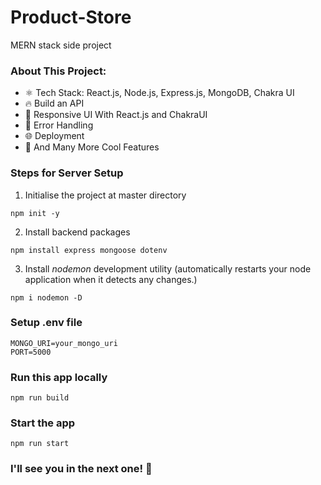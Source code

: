 # Product-Store
MERN stack side project


### About This Project:

-   ⚛️ Tech Stack: React.js, Node.js, Express.js, MongoDB, Chakra UI
-   🔥 Build an API
-   📱 Responsive UI With React.js and ChakraUI
-   🐞 Error Handling
-   🌐 Deployment
-   🚀 And Many More Cool Features

### Steps for Server Setup

1. Initialise the project at master directory
```shell
npm init -y
```

2. Install backend packages
```shell
npm install express mongoose dotenv
```

3. Install *nodemon*  development utility (automatically restarts your node application when it detects any changes.) 
```shell
npm i nodemon -D
```

### Setup .env file

```shell
MONGO_URI=your_mongo_uri
PORT=5000
```

### Run this app locally

```shell
npm run build
```

### Start the app

```shell
npm run start
```

### I'll see you in the next one! 🚀
